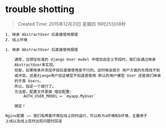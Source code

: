 # trouble shotting
> Created Time: 2015年12月31日 星期四 16时25分08秒

```
1. 继承 AbstractUser 后直接使用报错
2. 线上环境
```


```
1. 继承 AbstractUser 后直接使用报错

    通常，当想往标准的 django User model 中增加自定义字段时，我们会通过继承
    AbstractUser来实现。
    但是，如果继承并添加字段后直接使用是不行的。这时候会提示 用户方面的东西找不到
    或冲突。这是django用户验证模型不知道是使用 默认的用户模型 User 还是我们继承
    的子类 Users。
    所以，指定一个就行了。
    方法是，配置文件里面 增加配置:
        AUTH_USER_MODEL = `myapp.MyUser`

    搞定！
```

```
Nginx配置 —— 我们有两套环境在线上同时运行，可以称为a环境和b环境，主要用于
上线以及线上突然出现问题时回滚
```
